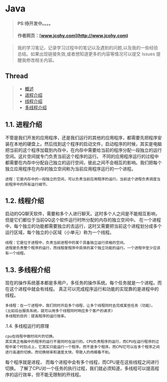 
#  Java
> #### PS:待开发中。。。。
> #### 作者网页：[www.jcohy.com](http://www.jcohy.com)  	

>  我的学习笔记，记录学习过程中的笔记以及遇到的问题,以及我的一些经验总结。如果出现链接失效,或者想知道更多的内容等情况可以提交 Issues 提醒我修改相关内容。

## Thread
> * [概述](#gaishu)
> * [进程介绍](#jincheng)
> * [线程介绍](#xiancheng)
> * [多线程介绍](#duoxiancheng)

<p id="jincheng">

## 1.1.	进程介绍

不管是我们开发的应用程序，还是我们运行的其他的应用程序，都需要先把程序安装在本地的硬盘上。然后找到这个程序的启动文件，启动程序的时候，其实是电脑把当前的这个程序加载到内存中，在内存中需要给当前的程序分配一段独立的运行空间。这片空间就专门负责当前这个程序的运行。
不同的应用程序运行的过程中都需要在内存中分配自己独立的运行空间，彼此之间不会相互的影响。我们把每个独立应用程序在内存的独立空间称为当前应用程序运行的一个进程。
   
    进程：它是内存中的一段独立的空间，可以负责当前应用程序的运行。当前这个进程负责调度当前程序中的所有运行细节。

<p id="xiancheng">

## 1.2.	线程介绍
启动的QQ聊天软件，需要和多个人进行聊天。这时多个人之间是不能相互影响，但是它们都位于当前QQ这个软件运行时所分配的内存的独立空间中。
在一个进程中，每个独立的功能都需要独立的去运行，这时又需要把当前这个进程划分成多个运行区域，每个独立的小区域（小单元）称为一个线程。

    线程：它是位于进程中，负责当前进程中的某个具备独立运行资格的空间。
    进程是负责整个程序的运行，而线程是程序中具体的某个独立功能的运行。一个进程中至少应该有一个线程。

<p id="duoxiancheng">

## 1.3.	多线程介绍
现在的操作系统基本都是多用户，多任务的操作系统。每个任务就是一个进程。而在这个进程中就会有线程。
真正可以完成程序运行和功能的实现靠的是进程中的线程。
    
    多线程：在一个进程中，我们同时开启多个线程，让多个线程同时去完成某些任务（功能）。
    (比如后台服务系统，就可以用多个线程同时响应多个客户的请求)
    多线程的目的：提高程序的运行效率。
.1.4.	多线程运行的原理
	
	cpu在线程中做时间片的切换。
	其实真正电脑中的程序的运行不是同时在运行的。CPU负责程序的运行，而CPU在运行程序的过程中某个时刻点上，它其实只能运行一个程序。而不是多个程序。而CPU它可以在多个程序之间进行高速的切换。而切换频率和速度太快，导致人的肉眼看不到。
每个程序就是进程， 而每个进程中会有多个线程，而CPU是在这些线程之间进行切换。
了解了CPU对一个任务的执行过程，我们就必须知道，多线程可以提高程序的运行效率，但不能无限制的开线程。
